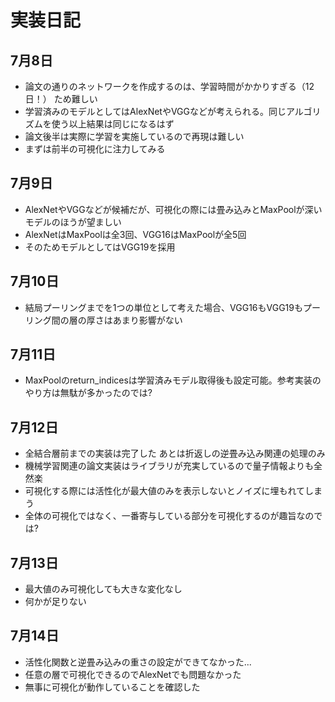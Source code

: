 # 実装日記
## 7月8日
- 論文の通りのネットワークを作成するのは、学習時間がかかりすぎる（12日！）
ため難しい
- 学習済みのモデルとしてはAlexNetやVGGなどが考えられる。同じアルゴリズムを使う以上結果は同じになるはず
- 論文後半は実際に学習を実施しているので再現は難しい
- まずは前半の可視化に注力してみる

## 7月9日
- AlexNetやVGGなどが候補だが、可視化の際には畳み込みとMaxPoolが深いモデルのほうが望ましい
- AlexNetはMaxPoolは全3回、VGG16はMaxPoolが全5回
- そのためモデルとしてはVGG19を採用

## 7月10日
- 結局プーリングまでを1つの単位として考えた場合、VGG16もVGG19もプーリング間の層の厚さはあまり影響がない

## 7月11日
- MaxPoolのreturn_indicesは学習済みモデル取得後も設定可能。参考実装のやり方は無駄が多かったのでは?

## 7月12日
- 全結合層前までの実装は完了した あとは折返しの逆畳み込み関連の処理のみ
- 機械学習関連の論文実装はライブラリが充実しているので量子情報よりも全然楽
- 可視化する際には活性化が最大値のみを表示しないとノイズに埋もれてしまう
- 全体の可視化ではなく、一番寄与している部分を可視化するのが趣旨なのでは?

## 7月13日
- 最大値のみ可視化しても大きな変化なし
- 何かが足りない

## 7月14日
- 活性化関数と逆畳み込みの重さの設定ができてなかった...
- 任意の層で可視化できるのでAlexNetでも問題なかった
- 無事に可視化が動作していることを確認した